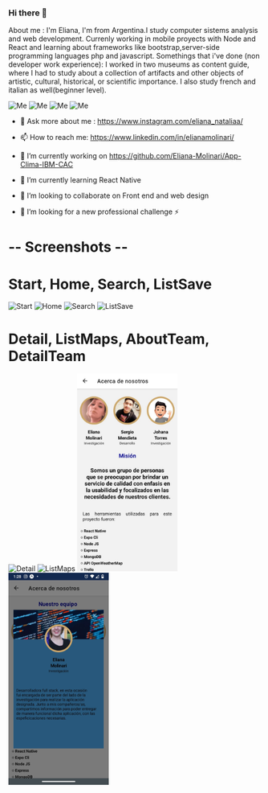 ### Hi there 👋

<!--
**Eliana-Molinari/Eliana-Molinari** is a ✨ _special_ ✨ repository because its `README.md` (this file) appears on your GitHub profile.

Here are some ideas to get you started:





-->
      
         
          
             

About me :
I'm Eliana, I'm from Argentina.I study computer sistems analysis and web development. Currenly working in mobile proyects with Node and React and learning about frameworks like bootstrap,server-side programming languages php and javascript.
 Somethings that i've done (non developer work experience):
 I worked in two museums as content guide, where I had to study about a collection of artifacts and other objects of artistic, cultural, historical, or scientific importance.
 I also study french and italian as well(beginner level).           
  <div>
      <img src="https://github.com/Eliana-Molinari/Portfolio/blob/main/assets/img/portfolio/profile-img.jpg.jpg" alt="Me" width="200"/>
      <img src="https://github.com/Eliana-Molinari/Portfolio/blob/main/assets/img/portfolio/profile-img.jpg" alt="Me" width="200"/>
      <img src="https://github.com/Eliana-Molinari/Portfolio/blob/main/assets/img/portfolio/portfolio-2.jpg" alt="Me" width="200"/>
      <img src="https://github.com/Eliana-Molinari/Portfolio/blob/main/assets/img/portfolio/portfolio-3.jpg" alt="Me" width="200"/>
    

      
- 💬 Ask more  about me : https://www.instagram.com/eliana_nataliaa/
- 📫 How to reach me: https://www.linkedin.com/in/elianamolinari/


- 🔭 I’m currently working on https://github.com/Eliana-Molinari/App-Clima-IBM-CAC
- 🌱 I’m currently learning React Native
- 👯 I’m looking to collaborate on Front end and web design
- 🤔 I’m looking for a new professional challenge ⚡


 #  -- Screenshots -- 
 <div>
    <h1>Start, Home, Search, ListSave</h1>
    <img src="https://raw.githubusercontent.com/MendietaSergio/App-Clima-IBM-CAC/main/assets/backgroundImages/capturas/StartApp.jpeg" alt="Start" width="200"/>
    <img src="https://github.com/MendietaSergio/App-Clima-IBM-CAC/blob/main/assets/backgroundImages/capturas/Home.jpeg?raw=true" alt="Home" width="200"/>
    <img src="https://github.com/MendietaSergio/App-Clima-IBM-CAC/blob/main/assets/backgroundImages/capturas/Search.jpeg?raw=true" alt="Search" width="200"/>
    <img src="https://github.com/MendietaSergio/App-Clima-IBM-CAC/blob/main/assets/backgroundImages/capturas/ListSave.jpeg?raw=true" alt="ListSave" width="200"/>
</div>
    
    
 <div>
    <h1>Detail, ListMaps, AboutTeam, DetailTeam</h1>
    <img src="https://github.com/MendietaSergio/App-Clima-IBM-CAC/blob/main/assets/backgroundImages/capturas/Detail.jpeg?raw=true" alt="Detail" width="200"/>
    <img src="https://github.com/MendietaSergio/App-Clima-IBM-CAC/blob/main/assets/backgroundImages/capturas/ListMap.jpeg?raw=true" alt="ListMaps" width="200"/>
    <img src="https://github.com/Eliana-Molinari/App-Clima-IBM-CAC/blob/main/assets/backgroundImages/capturas/AboutTeam.jpeg?raw=true" alt="AboutTeam" width="200"/>
    <img src="https://github.com/Eliana-Molinari/App-Clima-IBM-CAC/blob/main/assets/DetailTeam.jpeg?raw=true" alt="DetailTeam" width="200"/>
</div>
